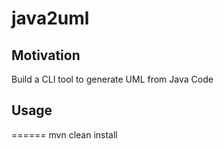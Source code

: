 # java2uml
## Motivation
Build a CLI tool to generate UML from Java Code

## Usage

======
mvn clean install
